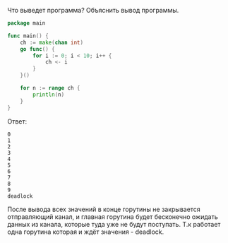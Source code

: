 Что выведет программа? Объяснить вывод программы.

```go
package main

func main() {
	ch := make(chan int)
	go func() {
		for i := 0; i < 10; i++ {
			ch <- i
		}
	}()

	for n := range ch {
		println(n)
	}
}
```

Ответ:
```
0
1
2
3
4
5
6
7
8
9
deadlock

```
После вывода всех значений в конце горутины не закрывается отправляющий канал, и главная горутина будет бесконечно ожидать данных
из канала, которые туда уже не будут поступать. Т.к работает одна горутина которая и ждёт значения - deadlock.